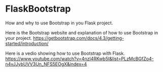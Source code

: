 # FlaskBootstrap
How and why to use Bootstrap in you Flask project.




Here is the Bootstrap website and explanation of how to use Bootstrap in your project.
https://getbootstrap.com/docs/4.3/getting-started/introduction/

Here is a vedio showing how to use Bootstrap with Flask.
https://www.youtube.com/watch?v=4nzI4RKwb5I&list=PLzMcBGfZo4-n4vJJybUVV3Un_NFS5EOgX&index=4
